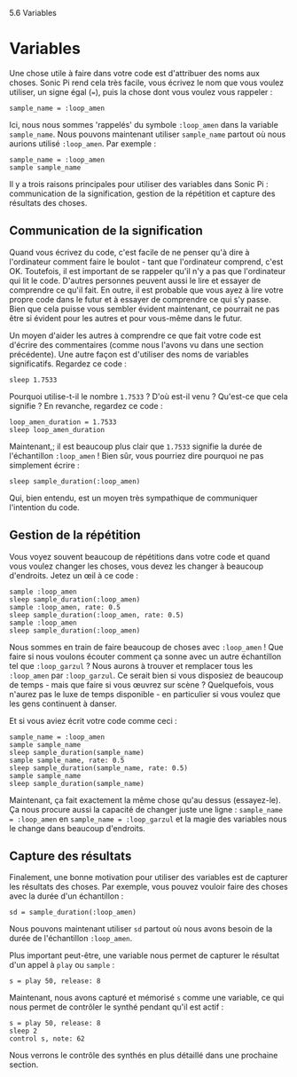 5.6 Variables

# Variables

Une chose utile à faire dans votre code est d'attribuer des noms aux 
choses. Sonic Pi rend cela très facile, vous écrivez le nom que vous 
voulez utiliser, un signe égal (`=`), puis la chose dont vous voulez 
vous rappeler :

```
sample_name = :loop_amen
```

Ici, nous nous sommes 'rappelés' du symbole `:loop_amen` dans la variable
`sample_name`. Nous pouvons maintenant utiliser `sample_name` partout 
où nous aurions utilisé `:loop_amen`. Par exemple :

```
sample_name = :loop_amen
sample sample_name
```

Il y a trois raisons principales pour utiliser des variables dans Sonic 
Pi : communication de la signification, gestion de la répétition et 
capture des résultats des choses.

## Communication de la signification

Quand vous écrivez du code, c'est facile de ne penser qu'à dire à 
l'ordinateur comment faire le boulot - tant que l'ordinateur comprend, 
c'est OK. Toutefois, il est important de se rappeler qu'il n'y a pas 
que l'ordinateur qui lit le code. D'autres personnes peuvent aussi le 
lire et essayer de comprendre ce qu'il fait. En outre, il est probable 
que vous ayez à lire votre propre code dans le futur et à essayer de 
comprendre ce qui s'y passe. Bien que cela puisse vous sembler évident 
maintenant, ce pourrait ne pas être si évident pour les autres et pour 
vous-même dans le futur.

Un moyen d'aider les autres à comprendre ce que fait votre code est 
d'écrire des commentaires (comme nous l'avons vu dans une section 
précédente). Une autre façon est d'utiliser des noms de variables 
significatifs. Regardez ce code :

```
sleep 1.7533
```

Pourquoi utilise-t-il le nombre `1.7533` ? D'où est-il venu ? Qu'est-ce 
que cela signifie ? En revanche, regardez ce code :

```
loop_amen_duration = 1.7533
sleep loop_amen_duration
```

Maintenant,; il est beaucoup plus clair que `1.7533` signifie la durée 
de l'échantillon `:loop_amen` ! Bien sûr, vous pourriez dire pourquoi 
ne pas simplement écrire :

```
sleep sample_duration(:loop_amen)
```

Qui, bien entendu, est un moyen très sympathique de communiquer 
l'intention du code.

## Gestion de la répétition

Vous voyez souvent beaucoup de répétitions dans votre code et quand 
vous voulez changer les choses, vous devez les changer à beaucoup 
d'endroits. Jetez un œil à ce code :

```
sample :loop_amen
sleep sample_duration(:loop_amen)
sample :loop_amen, rate: 0.5
sleep sample_duration(:loop_amen, rate: 0.5)
sample :loop_amen
sleep sample_duration(:loop_amen)
```

Nous sommes en train de faire beaucoup de choses avec `:loop_amen` ! 
Que faire si nous voulons écouter comment ça sonne avec un autre 
échantillon tel que `:loop_garzul` ? Nous aurons à trouver et 
remplacer tous les `:loop_amen` par `:loop_garzul`. Ce serait bien si 
vous disposiez de beaucoup de temps - mais que faire si vous œuvrez sur 
scène ? Quelquefois, vous n'aurez pas le luxe de temps disponible - en 
particulier si vous voulez que les gens continuent à danser.

Et si vous aviez écrit votre code comme ceci :

```
sample_name = :loop_amen
sample sample_name
sleep sample_duration(sample_name)
sample sample_name, rate: 0.5
sleep sample_duration(sample_name, rate: 0.5)
sample sample_name
sleep sample_duration(sample_name)
```

Maintenant, ça fait exactement la même chose qu'au dessus (essayez-le). 
Ça nous procure aussi la capacité de changer juste une ligne :
`sample_name = :loop_amen` en `sample_name = :loop_garzul` et la magie 
des variables nous le change dans beaucoup d'endroits.

## Capture des résultats

Finalement, une bonne motivation pour utiliser des variables est de 
capturer les résultats des choses. Par exemple, vous pouvez vouloir 
faire des choses avec la durée d'un échantillon :

```
sd = sample_duration(:loop_amen)
```

Nous pouvons maintenant utiliser `sd` partout où nous avons besoin de 
la durée de l'échantillon `:loop_amen`.

Plus important peut-être, une variable nous permet de capturer le 
résultat d'un appel à `play` ou `sample` :

```
s = play 50, release: 8
```

Maintenant, nous avons capturé et mémorisé `s` comme une variable, ce 
qui nous permet de contrôler le synthé pendant qu'il est actif :

```
s = play 50, release: 8
sleep 2
control s, note: 62
```

Nous verrons le contrôle des synthés en plus détaillé dans une 
prochaine section.
